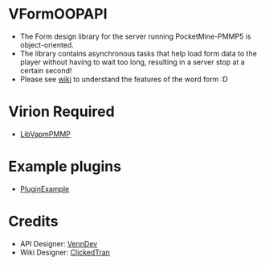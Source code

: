 # VFormOOPAPI
- The Form design library for the server running PocketMine-PMMP5 is object-oriented.
- The library contains asynchronous tasks that help load form data to the player without having to wait too long, resulting in a server stop at a certain second!
- Please see [wiki](https://github.com/ClickedTran/VFormOOPAPI/wiki) to understand the features of the word form :D

# Virion Required
- [LibVapmPMMP](https://github.com/VennDev/LibVapmPMMP)

# Example plugins
- [PluginExample](https://github.com/VennDev/TestVForm)

# Credits
- API Designer: [VennDev](https://github.com/VennDev)
- Wiki Designer: [ClickedTran](https://github.com/ClickedTran)
